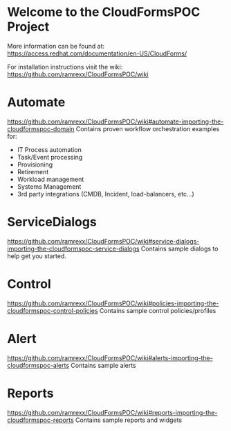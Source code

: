 Welcome to the CloudFormsPOC Project
====================================
More information can be found at: https://access.redhat.com/documentation/en-US/CloudForms/

For installation instructions visit the wiki: 
https://github.com/ramrexx/CloudFormsPOC/wiki

Automate 
========================
https://github.com/ramrexx/CloudFormsPOC/wiki#automate-importing-the-cloudformspoc-domain
Contains proven workflow orchestration examples for:
  - IT Process automation
  - Task/Event processing
  - Provisioning
  - Retirement
  - Workload management
  - Systems Management
  - 3rd party integrations (CMDB, Incident, load-balancers, etc...)


ServiceDialogs
==============
https://github.com/ramrexx/CloudFormsPOC/wiki#service-dialogs-importing-the-cloudformspoc-service-dialogs
Contains sample dialogs to help get you started.


Control
=======
https://github.com/ramrexx/CloudFormsPOC/wiki#policies-importing-the-cloudformspoc-control-policies
Contains sample control policies/profiles


Alert
=====
https://github.com/ramrexx/CloudFormsPOC/wiki#alerts-importing-the-cloudformspoc-alerts
Contains sample alerts

Reports
=======
https://github.com/ramrexx/CloudFormsPOC/wiki#reports-importing-the-cloudformspoc-reports
Contains sample reports and widgets
